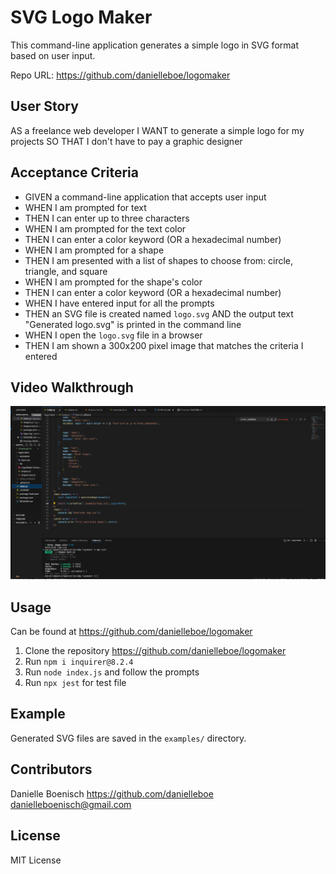 
# SVG Logo Maker

This command-line application generates a simple logo in SVG format based on user input.

Repo URL: https://github.com/danielleboe/logomaker

## User Story
AS a freelance web developer
I WANT to generate a simple logo for my projects
SO THAT I don't have to pay a graphic designer

## Acceptance Criteria
- GIVEN a command-line application that accepts user input
- WHEN I am prompted for text
- THEN I can enter up to three characters
- WHEN I am prompted for the text color
- THEN I can enter a color keyword (OR a hexadecimal number)
- WHEN I am prompted for a shape
- THEN I am presented with a list of shapes to choose from: circle, triangle, and square
- WHEN I am prompted for the shape's color
- THEN I can enter a color keyword (OR a hexadecimal number)
- WHEN I have entered input for all the prompts
- THEN an SVG file is created named `logo.svg` AND the output text "Generated logo.svg" is printed in the command line
- WHEN I open the `logo.svg` file in a browser
- THEN I am shown a 300x200 pixel image that matches the criteria I entered



## Video Walkthrough

[![Demo Video](./lib/demo%20screenshot.png)](./lib/LogoMaker%20Demo.mp4)

## Usage

Can be found at https://github.com/danielleboe/logomaker

1. Clone the repository https://github.com/danielleboe/logomaker
2. Run `npm i inquirer@8.2.4`
3. Run `node index.js` and follow the prompts
4. Run `npx jest` for test file

## Example

Generated SVG files are saved in the `examples/` directory.

## Contributors
Danielle Boenisch 
https://github.com/danielleboe
danielleboenisch@gmail.com

## License
MIT License



